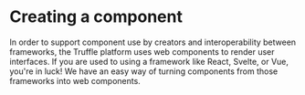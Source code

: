 # Creating a component

In order to support component use by creators and interoperability between frameworks, the Truffle platform uses web components to render user interfaces. If you are used to using a framework like React, Svelte, or Vue, you're in luck! We have an easy way of turning components from those frameworks into web components.

